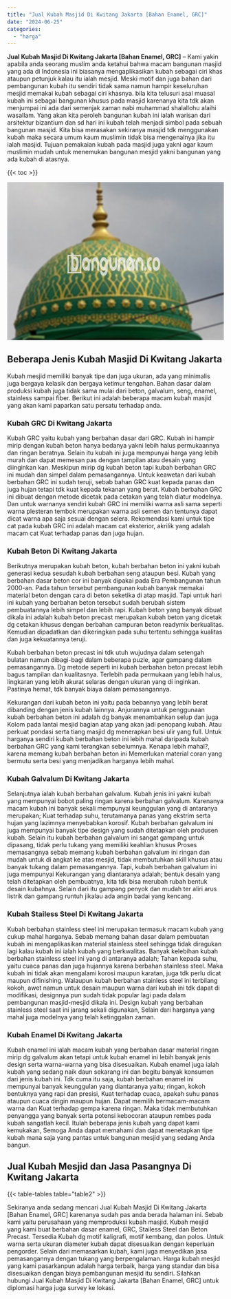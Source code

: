 ```yaml
---
title: "Jual Kubah Masjid Di Kwitang Jakarta [Bahan Enamel, GRC]"
date: "2024-06-25"
categories: 
  - "harga"
---
```


**Jual Kubah Masjid Di Kwitang Jakarta \[Bahan Enamel, GRC\]** – Kami yakin apabila anda seorang muslim anda ketahui bahwa macam bangunan masjid yang ada di Indonesia ini biasanya mengaplikasikan kubah sebagai ciri khas ataupun petunjuk kalau itu ialah mesjid. Meski motif dan juga bahan dari pembangunan kubah itu sendiri tidak sama namun hampir keseluruhan mesjid memakai kubah sebagai ciri khasnya. bila kita telusuri asal muasal kubah ini sebagai bangunan khusus pada masjid karenanya kita tdk akan menjumpai ini ada dari semenjak zaman nabi muhammad shalallohu alaihi wasallam. Yang akan kita peroleh bangunan kubah ini ialah warisan dari arsitektur bizantium dan sd hari ini kubah telah menjadi simbol pada sebuah bangunan masjid. Kita bisa merasakan sekiranya masjid tdk menggunakan kubah maka secara umum kaum muslimin tidak bisa mengenalnya jika itu ialah masjid. Tujuan pemakaian kubah pada masjid juga yakni agar kaum muslimin mudah untuk menemukan bangunan mesjid yakni bangunan yang ada kubah di atasnya.

{{< toc >}}

![Jual Kubah Masjid Di Kwitang Jakarta [Bahan Enamel, GRC]](/images/jual-kubah-masjid-21.png)

## Beberapa Jenis Kubah Masjid Di Kwitang Jakarta

Kubah mesjid memiliki banyak tipe dan juga ukuran, ada yang minimalis juga bergaya kelasik dan bergaya ketimur tengahan. Bahan dasar dalam produksi kubah juga tidak sama mulai dari beton, galvalum, seng, enamel, stainless sampai fiber. Berikut ini adalah beberapa macam kubah masjid yang akan kami paparkan satu persatu terhadap anda.

### Kubah GRC Di Kwitang Jakarta

Kubah GRC yaitu kubah yang berbahan dasar dari GRC. Kubah ini hampir mirip dengan kubah beton hanya bedanya yakni lebih halus permukaannya dan ringan beratnya. Selain itu kubah ini juga mempunyai harga yang lebih murah dan dapat memesan pas dengan tampilan atau desain yang diinginkan kan. Meskipun mirip dg kubah beton tapi kubah berbahan GRC ini mudah dan simpel dalam pemasangannya. Untuk keawetan dari kubah berbahan GRC ini sudah teruji, sebab bahan GRC kuat kepada panas dan juga hujan tetapi tdk kuat kepada tekanan yang berat. Kubah berbahan GRC ini dibuat dengan metode dicetak pada cetakan yang telah diatur modelnya. Dan untuk warnanya sendiri kubah GRC ini memiliki warna asli sama seperti warna plesteran tembok merupakan warna asli semen dan tentunya dapat dicat warna apa saja sesuai dengan selera. Rekomendasi kami untuk tipe cat pada kubah GRC ini adalah macam cat eksterior, akrilik yang adalah macam cat Kuat terhadap panas dan juga hujan.

### Kubah Beton Di Kwitang Jakarta

Berikutnya merupakan kubah beton, kubah berbahan beton ini yakni kubah generasi kedua sesudah kubah berbahan seng ataupun besi. Kubah yang berbahan dasar beton cor ini banyak dipakai pada Era Pembangunan tahun 2000-an. Pada tahun tersebut pembangunan kubah banyak memakai material beton dengan cara di beton seketika di atap masjid. Tapi untuk hari ini kubah yang berbahan beton tersebut sudah berubah sistem pembuatannya lebih simpel dan lebih rapi. Kubah beton yang banyak dibuat dikala ini adalah kubah beton precast merupakan kubah beton yang dicetak dg cetakan khusus dengan berbahan campuran beton readymix berkualitas. Kemudian dipadatkan dan dikeringkan pada suhu tertentu sehingga kualitas dan juga kekuatannya teruji.

Kubah berbahan beton precast ini tdk utuh wujudnya dalam setengah bulatan namun dibagi-bagi dalam beberapa puzle, agar gampang dalam pemasangannya. Dg metode seperti ini kubah berbahan beton precast lebih bagus tampilan dan kualitasnya. Terlebih pada permukaan yang lebih halus, lingkaran yang lebih akurat selaras dengan ukuran yang di inginkan. Pastinya hemat, tdk banyak biaya dalam pemasangannya.

Kekurangan dari kubah beton ini yaitu pada bebannya yang lebih berat dibanding dengan jenis kubah lainnya. Anjurannya untuk penggunaan kubah berbahan beton ini adalah dg banyak menambahkan selup dan juga Kolom pada lantai mesjid bagian atap yang akan jadi penopang kubah. Atau perkuat pondasi serta tiang masjid dg menerapkan besi ulir yang full. Untuk harganya sendiri kubah berbahan beton ini lebih mahal daripada kubah berbahan GRC yang kami terangkan sebelumnya. Kenapa lebih mahal?, karena memang kubah berbahan beton ini Memerlukan material coran yang bermutu serta besi yang menjadikan harganya lebih mahal.

### Kubah Galvalum Di Kwitang Jakarta

Selanjutnya ialah kubah berbahan galvalum. Kubah jenis ini yakni kubah yang mempunyai bobot paling ringan karena berbahan galvalum. Karenanya macam kubah ini banyak sekali mempunyai keunggulan yang di antaranya merupakan; Kuat terhadap suhu, terutamanya panas yang ekstrim serta hujan yang lazimnya menyebabkan korosif. Kubah berbahan galvalum ini juga mempunyai banyak tipe design yang sudah ditetapkan oleh produsen kubah. Selain itu kubah berbahan galvalum ini sangat gampang untuk dipasang, tidak perlu tukang yang memiliki keahlian khusus Proses memasangnya sebab memang kubah berbahan galvalum ini ringan dan mudah untuk di angkat ke atas mesjid, tidak membutuhkan skill khusus atau banyak tukang dalam pemasangannya. Tapi, kubah berbahan galvalum ini juga mempunyai Kekurangan yang diantaranya adalah; bentuk desain yang telah ditetapkan oleh pembuatnya, kita tdk bisa merubah rubah bentuk desain kubahnya. Selain dari itu gampang penyok dan mudah ter aliri arus listrik dan gampang runtuh jikalau ada angin badai yang kencang.

### Kubah Stailess Steel Di Kwitang Jakarta

Kubah berbahan stainless steel ini merupakan termasuk macam kubah yang cukup mahal harganya. Sebab memang bahan dasar dalam pembuatan kubah ini mengaplikasikan material stainless steel sehingga tidak diragukan lagi kalau kubah ini ialah kubah yang berkwalitas. Banyak kelebihan kubah berbahan stainless steel ini yang di antaranya adalah; Tahan kepada suhu, yaitu cuaca panas dan juga hujannya karena berbahan stainless steel. Maka kubah ini tidak akan mengalami korosi maupun karatan, juga tdk perlu dicat maupun difinishing. Walaupun kubah berbahan stainless steel ini terbilang kokoh, awet namun untuk desain maupun warna dari kubah ini tdk dapat di modifikasi, designnya pun sudah tidak popular lagi pada dalam pembangunan masjid-mesjid dikala ini. Design kubah yang berbahan stainless steel saat ini jarang sekali digunakan, Selain dari harganya yang mahal juga modelnya yang telah ketinggalan zaman.

### Kubah Enamel Di Kwitang Jakarta

Kubah enamel ini ialah macam kubah yang berbahan dasar material ringan mirip dg galvalum akan tetapi untuk kubah enamel ini lebih banyak jenis design serta warna-warna yang bisa disesuaikan. Kubah enamel juga ialah kubah yang sedang naik daun sekarang ini dan begitu banyak konsumen dari jenis kubah ini. Tdk cuma itu saja, kubah berbahan enamel ini mempunyai banyak keunggulan yang diantaranya yaitu; ringan, kokoh bentuknya yang rapi dan presisi, Kuat terhadap cuaca, apakah suhu panas ataupun cuaca dingin maupun hujan. Dapat memilih bermacam-macam warna dan Kuat terhadap gempa karena ringan. Maka tidak membutuhkan penyangga yang banyak serta potensi kebocoran ataupun rembes pada kubah sangatlah kecil. Itulah beberapa jenis kubah yang dapat kami kemukakan, Semoga Anda dapat memahami dan dapat menetapkan tipe kubah mana saja yang pantas untuk bangunan mesjid yang sedang Anda bangun.

## Jual Kubah Mesjid dan Jasa Pasangnya Di Kwitang Jakarta

{{< table-tables table="table2" >}}

Sekiranya anda sedang mencari Jual Kubah Masjid Di Kwitang Jakarta \[Bahan Enamel, GRC\] karenanya sudah pas anda berada halaman ini. Sebab kami yaitu perusahaan yang memproduksi kubah masjid. Kubah mesjid yang kami buat berbahan dasar enamel, GRC, Stailess Steel dan Beton Precast. Tersedia Kubah dg motif kaligrafi, motif kembang, dan polos. Untuk warna serta ukuran diameter kubah dapat disesuaikan dengan keperluan pengorder. Selain dari memasarkan kubah, kami juga menyedikan jasa pemasangannya dengan tukang yang berpengalaman. Harga kubah mesjid yang kami pasarkanpun adalah harga terbaik, harga yang standar dan bisa disesuaikan dengan biaya pembangunan mesjid itu sendiri. Silahkan hubungi Jual Kubah Masjid Di Kwitang Jakarta \[Bahan Enamel, GRC\] untuk diplomasi harga juga survey ke lokasi.
